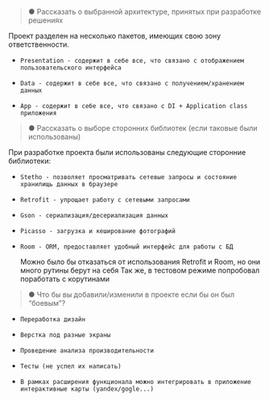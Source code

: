 > ● Рассказать о выбранной архитектуре, принятых при разработке решениях 

Проект разделен на несколько пакетов, имеющих свою зону ответственности.
*     Presentation - содержит в себе все, что связано с отображением пользовательского интерфейса
*     Data - содержит в себе все, что связано с получением/хранением данных
*     App - содержит в себе все, что связано с DI + Application class приложения



> ● Рассказать о выборе сторонних библиотек (если таковые были использованы) 

При разработке проекта были использованы следующие сторонние библиотеки:
*     Stetho - позволяет просматривать сетевые запросы и состояние хранилищь данных в браузере
*     Retrofit - упрощает работу с сетевыми запросами
*     Gson - сериализация/десериализация данных
*     Picasso - загрузка и кеширование фотографий
*     Room - ORM, предоставляет удобный интерфейс для работы с БД

    Можно было бы отказаться от использования Retrofit и Room, но они много рутины берут на себя 
    Так же, в тестовом режиме попробовал поработать с корутинами

    

> ● Что бы вы добавили/изменили в проекте если бы он был “боевым”? 

*     Переработка дизайн
*     Верстка под разные экраны
*     Проведение анализа производительности
*     Тесты (не успел их написать)
*     В рамках расширения функционала можно интегрировать в приложение интерактивные карты (yandex/gogle...)

